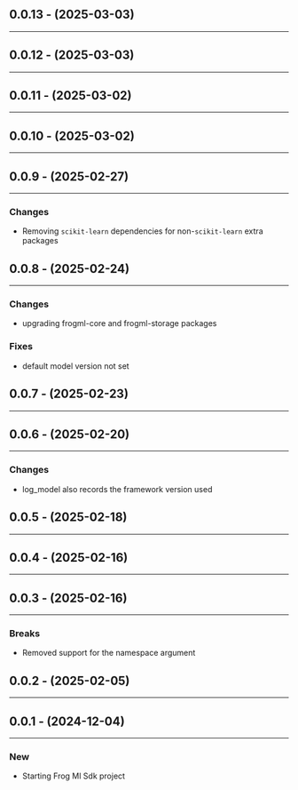 ## 0.0.13 - (2025-03-03)
---

## 0.0.12 - (2025-03-03)
---

## 0.0.11 - (2025-03-02)
---

## 0.0.10 - (2025-03-02)
---

## 0.0.9 - (2025-02-27)
---

### Changes
* Removing `scikit-learn` dependencies for non-`scikit-learn` extra packages


## 0.0.8 - (2025-02-24)
---

### Changes
* upgrading frogml-core and frogml-storage packages

### Fixes
* default model version not set


## 0.0.7 - (2025-02-23)
---

## 0.0.6 - (2025-02-20)
---

### Changes
* log_model also records the framework version used


## 0.0.5 - (2025-02-18)
---

## 0.0.4 - (2025-02-16)
---

## 0.0.3 - (2025-02-16)
---

### Breaks
* Removed support for the namespace argument


## 0.0.2 - (2025-02-05)
---

## 0.0.1 - (2024-12-04)
---

### New
* Starting Frog Ml Sdk project
